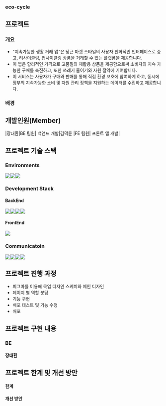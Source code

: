 ### eco-cycle
## 프로젝트 
### 개요
- "지속가능한 생활 거래 앱"은 당근 마켓 스타일의 사용자 친화적인 인터페이스로 중고, 리사이클링, 업사이클링 상품을 거래할 수 있는 플랫폼을 제공합니다.
- 이 앱은 합리적인 가격으로 고품질의 재활용 상품을 제공함으로써 소비자의 지속 가능한 구매를 촉진하고, 또한 쓰레기 줄이기와 자원 절약에 기여합니다.
- 이 서비스는 사용자가 구매와 판매를 통해 직접 환경 보호에 참여하게 하고, 동시에 정부의 지속가능한 소비 및 자원 관리 정책을 지원하는 데이터를 수집하고 제공합니다.

### 배경

## 개발인원(Member)
|장태환|BE 팀원| 백앤드 개발|김덕륜 |FE 팀원| 프론트 앱 개발|


## 프로젝트 기술 스택
### Environments
<img src="https://img.shields.io/badge/intellij-000000?style=for-the-badge&logo=intellijidea&logoColor=white"><img src="https://img.shields.io/badge/git-F05032?style=for-the-badge&logo=git&logoColor=white"><img src="https://img.shields.io/badge/github-181717?style=for-the-badge&logo=github&logoColor=white">

### Development Stack
#### BackEnd

<img src="https://img.shields.io/badge/springboot-6DB33F?style=for-the-badge&logo=springboot&logoColor=white"><img src="https://img.shields.io/badge/springsecurity-6DB33F?style=for-the-badge&logo=springsecurity&logoColor=white"><img src="https://img.shields.io/badge/ubuntu-E95420?style=for-the-badge&logo=ubuntu&logoColor=white"><img src="https://img.shields.io/badge/mysql-4479A1?style=for-the-badge&logo=mysql&logoColor=white">


#### FrontEnd
<img src="https://img.shields.io/badge/react-61DAFB?style=for-the-badge&logo=react&logoColor=white">

### Communicatoin
<img src="https://img.shields.io/badge/git-F05032?style=for-the-badge&logo=git&logoColor=white"><img src="https://img.shields.io/badge/github-181717?style=for-the-badge&logo=github&logoColor=white"><img src="https://img.shields.io/badge/notion-000000?style=for-the-badge&logo=notion&logoColor=white"><img src="https://img.shields.io/badge/Discord-5865F2?style=for-the-badge&logo=Discord&logoColor=white">

## 프로젝트 진행 과정
- 피그마를 이용해 목업 디자인 스케치와 메인 디자인 
- 페이지 별 역할 분담
- 기능 구현
- 배포 테스트 및 기능 수정
- 배포

## 프로젝트 구현 내용
  
### BE
#### 장태환
## 프로젝트 한계 및 개선 방안
#### 한계


#### 개선 방안

  

